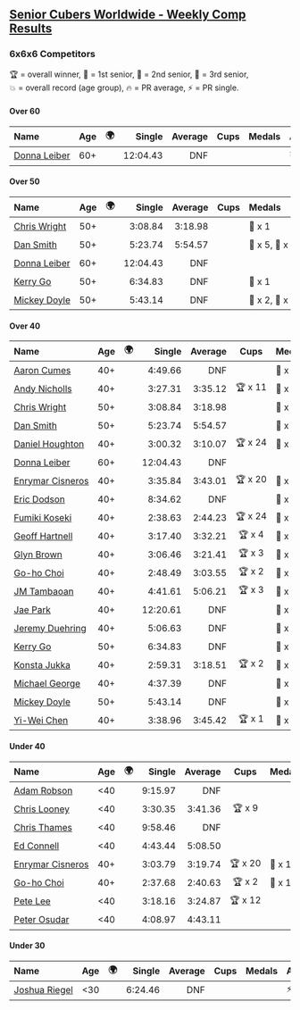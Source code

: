<style>table {white-space: nowrap;}</style>
<link rel="stylesheet" type="text/css" href="/scw-comp/css/flags.css" />

## [Senior Cubers Worldwide - Weekly Comp Results](/scw-comp/results/)
### 6x6x6 Competitors

<span style="white-space: nowrap;">🏆 = overall winner</span>, <span style="white-space: nowrap;">🥇 = 1st senior</span>, <span style="white-space: nowrap;">🥈 = 2nd senior</span>, <span style="white-space: nowrap;">🥉 = 3rd senior</span>, <span style="white-space: nowrap;">💥 = overall record (age group)</span>, <span style="white-space: nowrap;">🔥 = PR average</span>, <span style="white-space: nowrap;">⚡ = PR single</span>.

#### Over 60

| Name | Age | 🌍 | Single | Average | Cups | Medals | Achievements |
| :-- | :--: | :--: | --: | --: | :--: | :-- | :-- |
| [Donna Leiber](../../persons/donna_leiber/666.md) | 60+ | <i class="flag flag-US" /> | 12:04.43 | DNF |  |  | 💥 x 3, ⚡ x 3 |

#### Over 50

| Name | Age | 🌍 | Single | Average | Cups | Medals | Achievements |
| :-- | :--: | :--: | --: | --: | :--: | :-- | :-- |
| [Chris Wright](../../persons/chris_wright/666.md) | 50+ | <i class="flag flag-GB" /> | 3:08.84 | 3:18.98 |  | 🥈 x 1 | 💥 x 1, 🔥 x 1, ⚡ x 1 |
| [Dan Smith](../../persons/dan_smith/666.md) | 50+ | <i class="flag flag-US" /> | 5:23.74 | 5:54.57 |  | 🥇 x 5, 🥈 x 3, 🥉 x 7 | 💥 x 1, 🔥 x 1, ⚡ x 2 |
| [Donna Leiber](../../persons/donna_leiber/666.md) | 60+ | <i class="flag flag-US" /> | 12:04.43 | DNF |  |  | 💥 x 3, ⚡ x 3 |
| [Kerry Go](../../persons/kerry_go/666.md) | 50+ | <i class="flag flag-US" /> | 6:34.83 | DNF |  | 🥈 x 1 | ⚡ x 1 |
| [Mickey Doyle](../../persons/mickey_doyle/666.md) | 50+ | <i class="flag flag-US" /> | 5:43.14 | DNF |  | 🥇 x 2, 🥈 x 2, 🥉 x 1 | ⚡ x 4 |

#### Over 40

| Name | Age | 🌍 | Single | Average | Cups | Medals | Achievements |
| :-- | :--: | :--: | --: | --: | :--: | :-- | :-- |
| [Aaron Cumes](../../persons/aaron_cumes/666.md) | 40+ | <i class="flag flag-GB" /> | 4:49.66 | DNF |  | 🥈 x 1, 🥉 x 5 | ⚡ x 4 |
| [Andy Nicholls](../../persons/andy_nicholls/666.md) | 40+ | <i class="flag flag-GB" /> | 3:27.31 | 3:35.12 | 🏆 x 11 | 🥇 x 12, 🥈 x 1 | 💥 x 5, 🔥 x 2, ⚡ x 4 |
| [Chris Wright](../../persons/chris_wright/666.md) | 50+ | <i class="flag flag-GB" /> | 3:08.84 | 3:18.98 |  | 🥈 x 1 | 💥 x 1, 🔥 x 1, ⚡ x 1 |
| [Dan Smith](../../persons/dan_smith/666.md) | 50+ | <i class="flag flag-US" /> | 5:23.74 | 5:54.57 |  | 🥇 x 5, 🥈 x 3, 🥉 x 7 | 💥 x 1, 🔥 x 1, ⚡ x 2 |
| [Daniel Houghton](../../persons/daniel_houghton/666.md) | 40+ | <i class="flag flag-CH" /> | 3:00.32 | 3:10.07 | 🏆 x 24 | 🥇 x 28, 🥈 x 2 | 🔥 x 8, ⚡ x 10 |
| [Donna Leiber](../../persons/donna_leiber/666.md) | 60+ | <i class="flag flag-US" /> | 12:04.43 | DNF |  |  | 💥 x 3, ⚡ x 3 |
| [Enrymar Cisneros](../../persons/enrymar_cisneros/666.md) | 40+ | <i class="flag flag-VE" /> | 3:35.84 | 3:43.01 | 🏆 x 20 | 🥈 x 1 | 🔥 x 11, ⚡ x 10 |
| [Eric Dodson](../../persons/eric_dodson/666.md) | 40+ | <i class="flag flag-US" /> | 8:34.62 | DNF |  | 🥈 x 1 | ⚡ x 1 |
| [Fumiki Koseki](../../persons/fumiki_koseki/666.md) | 40+ | <i class="flag flag-JP" /> | 2:38.63 | 2:44.23 | 🏆 x 24 | 🥇 x 24 | 💥 x 2, 🔥 x 2, ⚡ x 2 |
| [Geoff Hartnell](../../persons/geoff_hartnell/666.md) | 40+ | <i class="flag flag-GB" /> | 3:17.40 | 3:32.21 | 🏆 x 4 | 🥇 x 20, 🥈 x 25, 🥉 x 2 | 🔥 x 6, ⚡ x 5 |
| [Glyn Brown](../../persons/glyn_brown/666.md) | 40+ | <i class="flag flag-GB" /> | 3:06.46 | 3:21.41 | 🏆 x 3 | 🥇 x 4, 🥈 x 10 | 🔥 x 6, ⚡ x 5 |
| [Go-ho Choi](../../persons/go_ho_choi/666.md) | 40+ | <i class="flag flag-KR" /> | 2:48.49 | 3:03.55 | 🏆 x 2 | 🥇 x 1 | 💥 x 1, 🔥 x 2, ⚡ x 2 |
| [JM Tambaoan](../../persons/jm_tambaoan/666.md) | 40+ | <i class="flag flag-PH" /> | 4:41.61 | 5:06.21 | 🏆 x 3 | 🥇 x 3, 🥈 x 14, 🥉 x 3 | 🔥 x 4, ⚡ x 4 |
| [Jae Park](../../persons/jae_park/666.md) | 40+ | <i class="flag flag-US" /> | 12:20.61 | DNF |  | 🥈 x 1 | ⚡ x 1 |
| [Jeremy Duehring](../../persons/jeremy_duehring/666.md) | 40+ | <i class="flag flag-US" /> | 5:06.63 | DNF |  | 🥉 x 1 | ⚡ x 2 |
| [Kerry Go](../../persons/kerry_go/666.md) | 50+ | <i class="flag flag-US" /> | 6:34.83 | DNF |  | 🥈 x 1 | ⚡ x 1 |
| [Konsta Jukka](../../persons/konsta_jukka/666.md) | 40+ | <i class="flag flag-FI" /> | 2:59.31 | 3:18.51 | 🏆 x 2 | 🥇 x 4, 🥈 x 7 | 🔥 x 7, ⚡ x 5 |
| [Michael George](../../persons/michael_george/666.md) | 40+ | <i class="flag flag-GB" /> | 4:37.39 | DNF |  | 🥉 x 4 | ⚡ x 7 |
| [Mickey Doyle](../../persons/mickey_doyle/666.md) | 50+ | <i class="flag flag-US" /> | 5:43.14 | DNF |  | 🥇 x 2, 🥈 x 2, 🥉 x 1 | ⚡ x 4 |
| [Yi-Wei Chen](../../persons/yi_wei_chen/666.md) | 40+ | <i class="flag flag-TW" /> | 3:38.96 | 3:45.42 | 🏆 x 1 | 🥇 x 3, 🥈 x 6, 🥉 x 7 | 🔥 x 4, ⚡ x 10 |

#### Under 40

| Name | Age | 🌍 | Single | Average | Cups | Medals | Achievements |
| :-- | :--: | :--: | --: | --: | :--: | :-- | :-- |
| [Adam Robson](../../persons/adam_robson/666.md) | <40 | <i class="flag flag-GB" /> | 9:15.97 | DNF |  |  | ⚡ x 1 |
| [Chris Looney](../../persons/chris_looney/666.md) | <40 | <i class="flag flag-US" /> | 3:30.35 | 3:41.36 | 🏆 x 9 |  | 🔥 x 4, ⚡ x 6 |
| [Chris Thames](../../persons/chris_thames/666.md) | <40 | <i class="flag flag-US" /> | 9:58.46 | DNF |  |  | ⚡ x 1 |
| [Ed Connell](../../persons/ed_connell/666.md) | <40 | <i class="flag flag-IE" /> | 4:43.44 | 5:08.50 |  |  | 🔥 x 1, ⚡ x 4 |
| [Enrymar Cisneros](../../persons/enrymar_cisneros/666.md) | 40+ | <i class="flag flag-VE" /> | 3:03.79 | 3:19.74 | 🏆 x 20 | 🥈 x 1 | 🔥 x 11, ⚡ x 10 |
| [Go-ho Choi](../../persons/go_ho_choi/666.md) | 40+ | <i class="flag flag-KR" /> | 2:37.68 | 2:40.63 | 🏆 x 2 | 🥇 x 1 | 💥 x 1, 🔥 x 2, ⚡ x 2 |
| [Pete Lee](../../persons/pete_lee/666.md) | <40 | <i class="flag flag-GB" /> | 3:18.16 | 3:24.87 | 🏆 x 12 |  | 🔥 x 12, ⚡ x 18 |
| [Peter Osudar](../../persons/peter_osudar/666.md) | <40 | <i class="flag flag-CA" /> | 4:08.97 | 4:43.11 |  |  | 🔥 x 1, ⚡ x 1 |

#### Under 30

| Name | Age | 🌍 | Single | Average | Cups | Medals | Achievements |
| :-- | :--: | :--: | --: | --: | :--: | :-- | :-- |
| [Joshua Riegel](../../persons/joshua_riegel/666.md) | <30 | <i class="flag flag-US" /> | 6:24.46 | DNF |  |  | ⚡ x 3 |


<!-- Global site tag (gtag.js) - Google Analytics -->
<script async src="https://www.googletagmanager.com/gtag/js?id=UA-86348435-3"></script>
<script>window.dataLayer = window.dataLayer || []; function gtag() {dataLayer.push(arguments);} gtag('js', new Date()); gtag('config', 'UA-86348435-3');</script>
